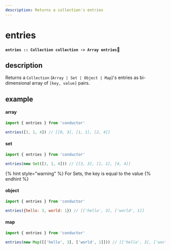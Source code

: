 ```yaml
---
description: Returns a collection's entries
---
```


# entries

**`entries :: Collection collection -> Array entries`**

## description

Returns a `Collection` \(`Array | Set | Object | Map`\)'s entries as bi-dimensional array of `[key, value]` pairs.

## example

#### array

```javascript
import { entries } from 'conductor'

entries([3, 1, 4]) // [[0, 3], [1, 1], [2, 4]]
```

#### set

```javascript
import { entries } from 'conductor'

entries(new Set([3, 1, 4])) // [[3, 3], [1, 1], [4, 4]]
```

{% hint style="warning" %}
For Sets, the key is equal to the value
{% endhint %}

#### object

```javascript
import { entries } from 'conductor'

entries({hello: 3, world: 1}) // [['hello', 3], ['world', 1]]
```

#### map

```javascript
import { entries } from 'conductor'

entries(new Map([['hello', 3], ['world', 1]])) // [['hello', 3], ['world', 1]]
```

